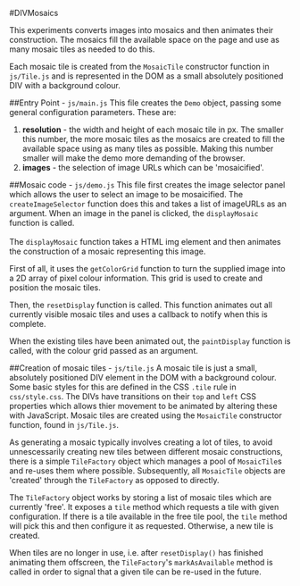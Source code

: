 #DIVMosaics

This experiments converts images into mosaics and then animates their construction.  The mosaics fill the available space on the page and use as many mosaic tiles as needed to do this.


Each mosaic tile is created from the `MosaicTile` constructor function in `js/Tile.js` and is represented in the DOM as a small absolutely positioned DIV with a background colour.

##Entry Point - `js/main.js`
This file creates the `Demo` object, passing some general configuration parameters.
These are:

1. **resolution** - the width and height of each mosaic tile in px.  The smaller this number, the more mosaic tiles as the mosaics are created to fill the available space using as many tiles as possible.  Making this number smaller will make the demo more demanding of the browser.
2. **images** - the selection of image URLs which can be 'mosaicified'.

##Mosaic code - `js/demo.js`
This file first creates the image selector panel which allows the user to select an image to be mosaicified.  The `createImageSelector` function does this and takes a list of imageURLs as an argument.
When an image in the panel is clicked, the `displayMosaic` function is called.
<br /><br />
The `displayMosaic` function takes a HTML img element and then animates the construction of a mosaic representing this image.

First of all, it uses the `getColorGrid` function to  turn the supplied image into a 2D array of pixel colour information.
This grid is used to create and position the mosaic tiles.

Then, the `resetDisplay` function is called. This function animates out all currently visible mosaic tiles and uses a callback to notify when this is complete.


When the existing tiles have been animated out, the `paintDisplay` function is called, with the colour grid passed as an argument.

##Creation of mosaic tiles - `js/tile.js`
A mosaic tile is just a small, absolutely positioned DIV element in the DOM with a background colour.
Some basic styles for this are defined in the CSS `.tile` rule in  `css/style.css`.  The DIVs have transitions on their `top` and `left`
CSS properties which allows thier movement to be animated by altering these with JavaScript.  Mosaic tiles are created using the `MosaicTile` constructor function, found in `js/Tile.js`.

As generating a mosaic typically involves creating a lot of tiles, to avoid unnescessarily creating new tiles between
different mosaic constructions, there is a simple `TileFactory` object which manages a pool of `MosaicTile`s and re-uses them where possible.   Subsequently, all `MosaicTile` objects are 'created' through the `TileFactory` as opposed to directly.

The `TileFactory` object works by storing a list of mosaic tiles which are currently 'free'.
It exposes a `tile` method which requests a tile with given configuration.
If there is a tile available in the free tile pool, the `tile` method will pick this and then configure it as requested.
Otherwise, a new tile is created.

When tiles are no longer in use, i.e. after `resetDisplay()` has finished animating them offscreen, the `TileFactory`'s `markAsAvailable` method
is called in order to signal that a given tile can be re-used in the future.


